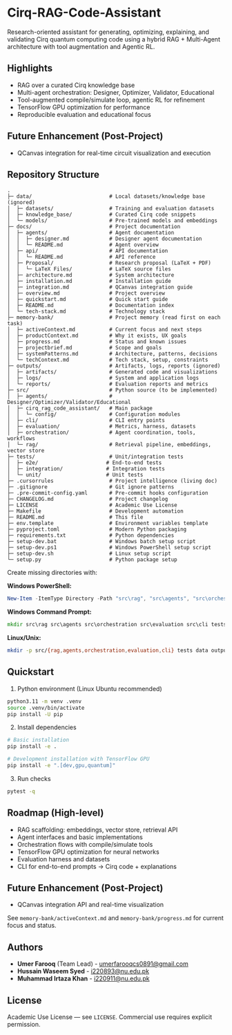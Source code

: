 # Cirq-RAG-Code-Assistant

Research-oriented assistant for generating, optimizing, explaining, and validating Cirq quantum computing code using a hybrid RAG + Multi-Agent architecture with tool augmentation and Agentic RL.

## Highlights
- RAG over a curated Cirq knowledge base
- Multi-agent orchestration: Designer, Optimizer, Validator, Educational
- Tool-augmented compile/simulate loop, agentic RL for refinement
- TensorFlow GPU optimization for performance
- Reproducible evaluation and educational focus

## Future Enhancement (Post-Project)
- QCanvas integration for real-time circuit visualization and execution

## Repository Structure

```
.
├─ data/                         # Local datasets/knowledge base (ignored)
│  ├─ datasets/                  # Training and evaluation datasets
│  ├─ knowledge_base/            # Curated Cirq code snippets
│  └─ models/                    # Pre-trained models and embeddings
├─ docs/                         # Project documentation
│  ├─ agents/                    # Agent documentation
│  │  ├─ designer.md             # Designer agent documentation
│  │  └─ README.md               # Agent overview
│  ├─ api/                       # API documentation
│  │  └─ README.md               # API reference
│  ├─ Proposal/                  # Research proposal (LaTeX + PDF)
│  │  └─ LaTeX Files/            # LaTeX source files
│  ├─ architecture.md            # System architecture
│  ├─ installation.md            # Installation guide
│  ├─ integration.md             # QCanvas integration guide
│  ├─ overview.md                # Project overview
│  ├─ quickstart.md              # Quick start guide
│  ├─ README.md                  # Documentation index
│  └─ tech-stack.md              # Technology stack
├─ memory-bank/                  # Project memory (read first on each task)
│  ├─ activeContext.md           # Current focus and next steps
│  ├─ productContext.md          # Why it exists, UX goals
│  ├─ progress.md                # Status and known issues
│  ├─ projectbrief.md            # Scope and goals
│  ├─ systemPatterns.md          # Architecture, patterns, decisions
│  └─ techContext.md             # Tech stack, setup, constraints
├─ outputs/                      # Artifacts, logs, reports (ignored)
│  ├─ artifacts/                 # Generated code and visualizations
│  ├─ logs/                      # System and application logs
│  └─ reports/                   # Evaluation reports and metrics
├─ src/                          # Python source (to be implemented)
│  ├─ agents/                    # Designer/Optimizer/Validator/Educational
│  ├─ cirq_rag_code_assistant/   # Main package
│  │  └─ config/                 # Configuration modules
│  ├─ cli/                       # CLI entry points
│  ├─ evaluation/                # Metrics, harness, datasets
│  ├─ orchestration/             # Agent coordination, tools, workflows
│  └─ rag/                       # Retrieval pipeline, embeddings, vector store
├─ tests/                        # Unit/integration tests
│  ├─ e2e/                      # End-to-end tests
│  ├─ integration/              # Integration tests
│  └─ unit/                     # Unit tests
├─ .cursorrules                  # Project intelligence (living doc)
├─ .gitignore                    # Git ignore patterns
├─ .pre-commit-config.yaml       # Pre-commit hooks configuration
├─ CHANGELOG.md                  # Project changelog
├─ LICENSE                       # Academic Use License
├─ Makefile                      # Development automation
├─ README.md                     # This file
├─ env.template                  # Environment variables template
├─ pyproject.toml                # Modern Python packaging
├─ requirements.txt              # Python dependencies
├─ setup-dev.bat                 # Windows batch setup script
├─ setup-dev.ps1                 # Windows PowerShell setup script
├─ setup-dev.sh                  # Linux setup script
└─ setup.py                      # Python package setup
```

Create missing directories with:

**Windows PowerShell:**
```powershell
New-Item -ItemType Directory -Path "src\rag", "src\agents", "src\orchestration", "src\evaluation", "src\cli", "tests", "data", "outputs" -Force
```

**Windows Command Prompt:**
```cmd
mkdir src\rag src\agents src\orchestration src\evaluation src\cli tests data outputs
```

**Linux/Unix:**
```bash
mkdir -p src/{rag,agents,orchestration,evaluation,cli} tests data outputs
```

## Quickstart

1) Python environment (Linux Ubuntu recommended)

```bash
python3.11 -m venv .venv
source .venv/bin/activate
pip install -U pip
```

2) Install dependencies

```bash
# Basic installation
pip install -e .

# Development installation with TensorFlow GPU
pip install -e ".[dev,gpu,quantum]"
```

3) Run checks

```bash
pytest -q
```

## Roadmap (High-level)
- RAG scaffolding: embeddings, vector store, retrieval API
- Agent interfaces and basic implementations
- Orchestration flows with compile/simulate tools
- TensorFlow GPU optimization for neural networks
- Evaluation harness and datasets
- CLI for end-to-end prompts → Cirq code + explanations

## Future Enhancement (Post-Project)
- QCanvas integration API and real-time visualization

See `memory-bank/activeContext.md` and `memory-bank/progress.md` for current focus and status.

## Authors

- **Umer Farooq** (Team Lead) - umerfarooqcs0891@gmail.com
- **Hussain Waseem Syed** - i220893@nu.edu.pk  
- **Muhammad Irtaza Khan** - i220911@nu.edu.pk

## License

Academic Use License — see `LICENSE`. Commercial use requires explicit permission.
